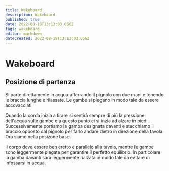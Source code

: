 ```yaml
---
title: Wakeboard
description: Wakeboard
published: true
date: 2022-08-18T13:13:03.656Z
tags: wakeboard
editor: markdown
dateCreated: 2022-08-18T13:13:03.656Z
---
```


# Wakeboard

## Posizione di partenza

Si parte direttamente in acqua afferrando il pignolo con due mani e tenendo le braccia lunghe e rilassate. Le gambe si piegano in modo tale da essere accovacciati. 

Quando la corda inizia a tirare si sentirà sempre di più la pressione dell'acqua sulle gambe e a questo punto ci si inzia ad alzare in piedi. Successivamente portiamo la gamba designata davanti e stacchiamo il braccio opposto dal pignolo per farlo andare dietro in direzione della tavola. Ora siamo nella posizone base. 

Il corpo deve essere ben eretto e parallelo alla tavola, mentre le gambe sono leggermente piegate per garantire il perfetto equilibrio. In particolare la gamba davanti sarà leggermente rialzata in modo tale da evitare di infossarsi in acqua.